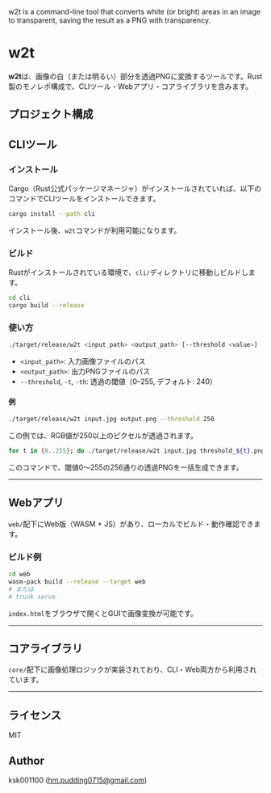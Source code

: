 w2t is a command-line tool that converts white (or bright) areas in an image to transparent, saving the result as a PNG with transparency.

# w2t

**w2t**は、画像の白（または明るい）部分を透過PNGに変換するツールです。Rust製のモノレポ構成で、CLIツール・Webアプリ・コアライブラリを含みます。

## プロジェクト構成



## CLIツール

### インストール

Cargo（Rust公式パッケージマネージャ）がインストールされていれば、以下のコマンドでCLIツールをインストールできます。

```sh
cargo install --path cli
```

インストール後、`w2t`コマンドが利用可能になります。

### ビルド

Rustがインストールされている環境で、`cli/`ディレクトリに移動しビルドします。

```sh
cd cli
cargo build --release
```

### 使い方

```sh
./target/release/w2t <input_path> <output_path> [--threshold <value>]
```

- `<input_path>`: 入力画像ファイルのパス
- `<output_path>`: 出力PNGファイルのパス
- `--threshold`, `-t`, `-th`: 透過の閾値（0–255, デフォルト: 240）

#### 例

```sh
./target/release/w2t input.jpg output.png --threshold 250
```
この例では、RGB値が250以上のピクセルが透過されます。

```sh
for t in {0..255}; do ./target/release/w2t input.jpg threshold_${t}.png -t $t; done
```
このコマンドで、閾値0〜255の256通りの透過PNGを一括生成できます。

---

## Webアプリ

`web/`配下にWeb版（WASM + JS）があり、ローカルでビルド・動作確認できます。

### ビルド例

```sh
cd web
wasm-pack build --release --target web
# または
# trunk serve
```

`index.html`をブラウザで開くとGUIで画像変換が可能です。

---

## コアライブラリ

`core/`配下に画像処理ロジックが実装されており、CLI・Web両方から利用されています。

---

## ライセンス

MIT

## Author

ksk001100 (<hm.pudding0715@gmail.com>)
